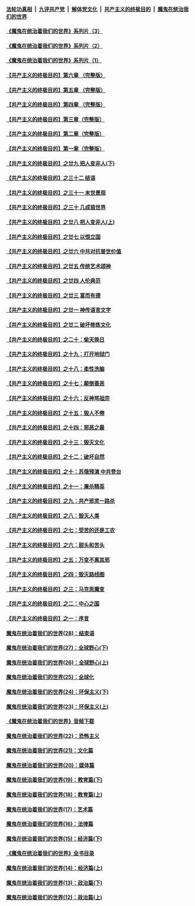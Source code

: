 

####  [法轮功真相](../../../../basic/blob/master/README.md?t=07231831) &nbsp;|&nbsp; [九评共产党](../../../../9ping.md/blob/master/README.md?t=07231831) &nbsp;|&nbsp; [解体党文化](../../../../jtdwh.md/blob/master/README.md?t=07231831)  &nbsp;|&nbsp; [共产主义的终极目的](../../../../gczydzjmd.md/blob/master/README.md?t=07231831) &nbsp;|&nbsp; [魔鬼在统治我们的世界](../../../../mgztzwmdsj.md/blob/master/README.md?t=07231831) 

#### [《魔鬼在统治着我们的世界》系列片（3）](../pages/nsc422/n12271322.md?t=07231831) 

#### [《魔鬼在统治着我们的世界》系列片（2）](../pages/nsc422/n12269049.md?t=07231831) 

#### [《魔鬼在统治着我们的世界》系列片（1）](../pages/nsc422/n12267575.md?t=07231831) 

#### [【共产主义的终极目的】第六章 （完整版）](../pages/nsc422/n11428913.md?t=07231831) 

#### [【共产主义的终极目的】第五章 （完整版）](../pages/nsc422/n11428912.md?t=07231831) 

#### [【共产主义的终极目的】第四章 （完整版）](../pages/nsc422/n11428907.md?t=07231831) 

#### [【共产主义的终极目的】第三章（完整版）](../pages/nsc422/n11428848.md?t=07231831) 

#### [【共产主义的终极目的】第二章（完整版）](../pages/nsc422/n11428831.md?t=07231831) 

#### [【共产主义的终极目的】第一章（完整版）](../pages/nsc422/n11417651.md?t=07231831) 

#### [【共产主义的终极目的】之廿九 把人变非人(下)](../pages/nsc422/n11344140.md?t=07231831) 

#### [【共产主义的终极目的】之三十二 结语](../pages/nsc422/n11360535.md?t=07231831) 

#### [【共产主义的终极目的】之三十一 末世景观](../pages/nsc422/n11351129.md?t=07231831) 

#### [【共产主义的终极目的】之三十 几成狼世界](../pages/nsc422/n11348280.md?t=07231831) 

#### [【共产主义的终极目的】之廿八 把人变非人(上)](../pages/nsc422/n11340492.md?t=07231831) 

#### [【共产主义的终极目的】之廿七 以恨立国](../pages/nsc422/n11336944.md?t=07231831) 

#### [【共产主义的终极目的】之廿六 中共对抗普世价值](../pages/nsc422/n11324785.md?t=07231831) 

#### [【共产主义的终极目的】之廿五 传统艺术颂神](../pages/nsc422/n11296396.md?t=07231831) 

#### [【共产主义的终极目的】之廿四 人伦典范](../pages/nsc422/n11296397.md?t=07231831) 

#### [【共产主义的终极目的】之廿三 富而有德](../pages/nsc422/n11283598.md?t=07231831) 

#### [【共产主义的终极目的】之廿一 神传语言文字](../pages/nsc422/n11263265.md?t=07231831) 

#### [【共产主义的终极目的】之廿二 破坏修炼文化](../pages/nsc422/n11245728.md?t=07231831) 

#### [【共产主义的终极目的】之二十：偷天换日](../pages/nsc422/n11238846.md?t=07231831) 

#### [【共产主义的终极目的】之十九：打开地狱门](../pages/nsc422/n11206376.md?t=07231831) 

#### [【共产主义的终极目的】之十八：柔性洗脑](../pages/nsc422/n11199994.md?t=07231831) 

#### [【共产主义的终极目的】之十七：颠倒善恶](../pages/nsc422/n11179782.md?t=07231831) 

#### [【共产主义的终极目的】之十六：反神骂祖宗](../pages/nsc422/n11166798.md?t=07231831) 

#### [【共产主义的终极目的】之十五：毁人不倦](../pages/nsc422/n11166792.md?t=07231831) 

#### [【共产主义的终极目的】之十四：邪恶之最](../pages/nsc422/n11150249.md?t=07231831) 

#### [【共产主义的终极目的】之十三：毁灭文化](../pages/nsc422/n11135227.md?t=07231831) 

#### [【共产主义的终极目的】之十二：破坏自然](../pages/nsc422/n11135214.md?t=07231831) 

#### [【共产主义的终极目的】之十：苏俄预演 中共登台](../pages/nsc422/n11118424.md?t=07231831) 

#### [【共产主义的终极目的】之十一：屠杀精英](../pages/nsc422/n11118442.md?t=07231831) 

#### [【共产主义的终极目的】之九：共产邪灵一路杀](../pages/nsc422/n11114139.md?t=07231831) 

#### [【共产主义的终极目的】之八：毁灭人类](../pages/nsc422/n11108503.md?t=07231831) 

#### [【共产主义的终极目的】之七：受苦的还是工农](../pages/nsc422/n11101809.md?t=07231831) 

#### [【共产主义的终极目的】之六：甜头和苦头](../pages/nsc422/n11096971.md?t=07231831) 

#### [【共产主义的终极目的】之五：万变不离其邪](../pages/nsc422/n11091285.md?t=07231831) 

#### [【共产主义的终极目的】之四：毁灭路线图](../pages/nsc422/n11086284.md?t=07231831) 

#### [【共产主义的终极目的】之三：马克思魔变](../pages/nsc422/n11061941.md?t=07231831) 

#### [【共产主义的终极目的】之二：中心之国](../pages/nsc422/n11047728.md?t=07231831) 

#### [【共产主义的终极目的】之一：序言](../pages/nsc422/n11086077.md?t=07231831) 

#### [魔鬼在统治着我们的世界(28)：结束语](../pages/nsc422/n10936246.md?t=07231831) 

#### [魔鬼在统治着我们的世界(27)：全球野心(下)](../pages/nsc422/n10928319.md?t=07231831) 

#### [魔鬼在统治着我们的世界(26)：全球野心(上)](../pages/nsc422/n10900318.md?t=07231831) 

#### [魔鬼在统治着我们的世界(25)：全球化](../pages/nsc422/n10788205.md?t=07231831) 

#### [魔鬼在统治着我们的世界(24)：环保主义(下)](../pages/nsc422/n10695307.md?t=07231831) 

#### [魔鬼在统治着我们的世界(23)：环保主义(上)](../pages/nsc422/n10688613.md?t=07231831) 

#### [《魔鬼在统治着我们的世界》音频下载](../pages/nsc422/n10635553.md?t=07231831) 

#### [魔鬼在统治着我们的世界(22)：恐怖主义](../pages/nsc422/n10614727.md?t=07231831) 

#### [魔鬼在统治着我们的世界(21)：文化篇](../pages/nsc422/n10597706.md?t=07231831) 

#### [魔鬼在统治着我们的世界(20)：媒体篇](../pages/nsc422/n10586579.md?t=07231831) 

#### [魔鬼在统治着我们的世界(19)：教育篇(下)](../pages/nsc422/n10564808.md?t=07231831) 

#### [魔鬼在统治着我们的世界(18)：教育篇(上)](../pages/nsc422/n10526970.md?t=07231831) 

#### [魔鬼在统治着我们的世界(17)：艺术篇](../pages/nsc422/n10499093.md?t=07231831) 

#### [魔鬼在统治着我们的世界(16)：法律篇](../pages/nsc422/n10485969.md?t=07231831) 

#### [魔鬼在统治着我们的世界(15)：经济篇(下)](../pages/nsc422/n10469975.md?t=07231831) 

#### [《魔鬼在统治着我们的世界》全书目录](../pages/nsc422/n10464261.md?t=07231831) 

#### [魔鬼在统治着我们的世界(14)：经济篇(上)](../pages/nsc422/n10457370.md?t=07231831) 

#### [魔鬼在统治着我们的世界(13)：政治篇(下)](../pages/nsc422/n10448270.md?t=07231831) 

#### [魔鬼在统治着我们的世界(12)：政治篇(上)](../pages/nsc422/n10444576.md?t=07231831) 


